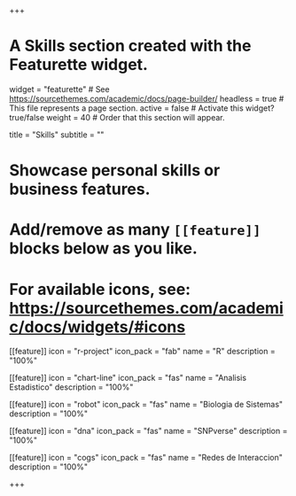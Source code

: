 +++
# A Skills section created with the Featurette widget.
widget = "featurette"  # See https://sourcethemes.com/academic/docs/page-builder/
headless = true  # This file represents a page section.
active = false  # Activate this widget? true/false
weight = 40  # Order that this section will appear.

title = "Skills"
subtitle = ""

# Showcase personal skills or business features.
# 
# Add/remove as many `[[feature]]` blocks below as you like.
# 
# For available icons, see: https://sourcethemes.com/academic/docs/widgets/#icons

[[feature]]
  icon = "r-project"
  icon_pack = "fab"
  name = "R"
  description = "100%"
  
[[feature]]
  icon = "chart-line"
  icon_pack = "fas"
  name = "Analisis Estadistico"
  description = "100%"  
  
[[feature]]
  icon = "robot"
  icon_pack = "fas"
  name = "Biologia de Sistemas"
  description = "100%"

[[feature]]
  icon = "dna"
  icon_pack = "fas"
  name = "SNPverse"
  description = "100%"
  
  [[feature]]
  icon = "cogs"
  icon_pack = "fas"
  name = "Redes de Interaccion"
  description = "100%"

+++
